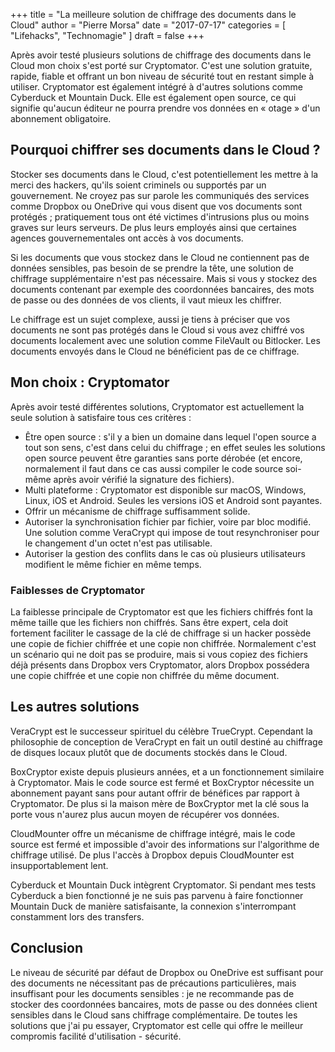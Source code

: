 +++
title      = "La meilleure solution de chiffrage des documents dans le Cloud"
author     = "Pierre Morsa"
date       = "2017-07-17"
categories = [ "Lifehacks", "Technomagie" ]
draft      = false
+++

Après avoir testé plusieurs solutions de chiffrage des documents dans le Cloud mon choix s'est porté sur Cryptomator. C'est une solution gratuite, rapide, fiable et offrant un bon niveau de sécurité tout en restant simple à utiliser. Cryptomator est également intégré à d'autres solutions comme Cyberduck et Mountain Duck. Elle est également open source, ce qui signifie qu'aucun éditeur ne pourra prendre vos données en « otage » d'un abonnement obligatoire.

## Pourquoi chiffrer ses documents dans le Cloud ?
Stocker ses documents dans le Cloud, c'est potentiellement les mettre à la merci des hackers, qu'ils soient criminels ou supportés par un gouvernement. Ne croyez pas sur parole les communiqués des services comme Dropbox ou OneDrive qui vous disent que vos documents sont protégés ; pratiquement tous ont été victimes d'intrusions plus ou moins graves sur leurs serveurs. De plus leurs employés ainsi que certaines agences gouvernementales ont accès à vos documents.

Si les documents que vous stockez dans le Cloud ne contiennent pas de données sensibles, pas besoin de se prendre la tête, une solution de chiffrage supplémentaire n'est pas nécessaire. Mais si vous y stockez des documents contenant par exemple des coordonnées bancaires, des mots de passe ou des données de vos clients, il vaut mieux les chiffrer.

Le chiffrage est un sujet complexe, aussi je tiens à préciser que vos documents ne sont pas protégés dans le Cloud si vous avez chiffré vos documents localement avec une solution comme FileVault ou Bitlocker. Les documents envoyés dans le Cloud ne bénéficient pas de ce chiffrage.

## Mon choix : Cryptomator
Après avoir testé différentes solutions, Cryptomator est actuellement la seule solution à satisfaire tous ces critères :

* Être open source : s'il y a bien un domaine dans lequel l'open source a tout son sens, c'est dans celui du chiffrage ; en effet seules les solutions open source peuvent être garanties sans porte dérobée (et encore, normalement il faut dans ce cas aussi compiler le code source soi-même après avoir vérifié la signature des fichiers).
* Multi plateforme : Cryptomator est disponible sur macOS, Windows, Linux, iOS et Android. Seules les versions iOS et Android sont payantes.
* Offrir un mécanisme de chiffrage suffisamment solide.
* Autoriser la synchronisation fichier par fichier, voire par bloc modifié. Une solution comme VeraCrypt qui impose de tout resynchroniser pour le changement d'un octet n'est pas utilisable.
* Autoriser la gestion des conflits dans le cas où plusieurs utilisateurs modifient le même fichier en même temps.

### Faiblesses de Cryptomator
La faiblesse principale de Cryptomator est que les fichiers chiffrés font la même taille que les fichiers non chiffrés. Sans être expert, cela doit fortement faciliter le cassage de la clé de chiffrage si un hacker possède une copie de fichier chiffrée et une copie non chiffrée. Normalement c'est un scénario qui ne doit pas se produire, mais si vous copiez des fichiers déjà présents dans Dropbox vers Cryptomator, alors Dropbox possédera une copie chiffrée et une copie non chiffrée du même document.

## Les autres solutions
VeraCrypt est le successeur spirituel du célèbre TrueCrypt. Cependant la philosophie de conception de VeraCrypt en fait un outil destiné au chiffrage de disques locaux plutôt que de documents stockés dans le Cloud.

BoxCryptor existe depuis plusieurs années, et a un fonctionnement similaire à Cryptomator. Mais le code source est fermé et BoxCryptor nécessite un abonnement payant sans pour autant offrir de bénéfices par rapport à Cryptomator. De plus si la maison mère de BoxCryptor met la clé sous la porte vous n'aurez plus aucun moyen de récupérer vos données.

CloudMounter offre un mécanisme de chiffrage intégré, mais le code source est fermé et impossible d'avoir des informations sur l'algorithme de chiffrage utilisé. De plus l'accès à Dropbox depuis CloudMounter est insupportablement lent.

Cyberduck et Mountain Duck intègrent Cryptomator. Si pendant mes tests Cyberduck a bien fonctionné je ne suis pas parvenu à faire fonctionner Mountain Duck de manière satisfaisante, la connexion s'interrompant constamment lors des transfers.

## Conclusion
Le niveau de sécurité par défaut de Dropbox ou OneDrive est suffisant pour des documents ne nécessitant pas de précautions particulières, mais insuffisant pour les documents sensibles : je ne recommande pas de stocker des coordonnées bancaires, mots de passe ou des données client sensibles dans le Cloud sans chiffrage complémentaire. De toutes les solutions que j'ai pu essayer, Cryptomator est celle qui offre le meilleur compromis facilité d'utilisation - sécurité.
